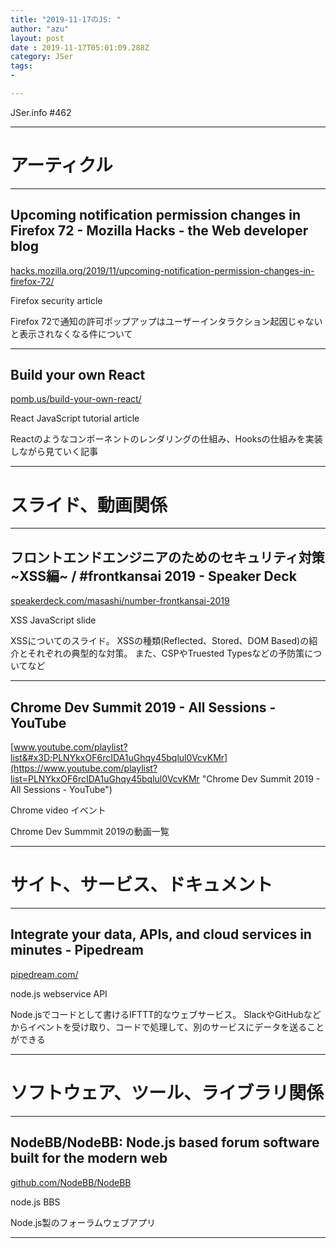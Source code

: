 ```yaml
---
title: "2019-11-17のJS: "
author: "azu"
layout: post
date : 2019-11-17T05:01:09.288Z
category: JSer
tags:
-

---
```


JSer.info #462

----

<h1 class="site-genre">アーティクル</h1>

----

## Upcoming notification permission changes in Firefox 72 - Mozilla Hacks - the Web developer blog
[hacks.mozilla.org/2019/11/upcoming-notification-permission-changes-in-firefox-72/](https://hacks.mozilla.org/2019/11/upcoming-notification-permission-changes-in-firefox-72/ "Upcoming notification permission changes in Firefox 72 - Mozilla Hacks - the Web developer blog")
<p class="jser-tags jser-tag-icon"><span class="jser-tag">Firefox</span> <span class="jser-tag">security</span> <span class="jser-tag">article</span></p>

Firefox 72で通知の許可ポップアップはユーザーインタラクション起因じゃないと表示されなくなる件について


----

## Build your own React
[pomb.us/build-your-own-react/](https://pomb.us/build-your-own-react/ "Build your own React")
<p class="jser-tags jser-tag-icon"><span class="jser-tag">React</span> <span class="jser-tag">JavaScript</span> <span class="jser-tag">tutorial</span> <span class="jser-tag">article</span></p>

Reactのようなコンポーネントのレンダリングの仕組み、Hooksの仕組みを実装しながら見ていく記事


----
<h1 class="site-genre">スライド、動画関係</h1>

----

## フロントエンドエンジニアのためのセキュリティ対策 ~XSS編~ / #frontkansai 2019 - Speaker Deck
[speakerdeck.com/masashi/number-frontkansai-2019](https://speakerdeck.com/masashi/number-frontkansai-2019 "フロントエンドエンジニアのためのセキュリティ対策 ~XSS編~ / #frontkansai 2019 - Speaker Deck")
<p class="jser-tags jser-tag-icon"><span class="jser-tag">XSS</span> <span class="jser-tag">JavaScript</span> <span class="jser-tag">slide</span></p>

XSSについてのスライド。
XSSの種類(Reflected、Stored、DOM Based)の紹介とそれぞれの典型的な対策。
また、CSPやTruested Typesなどの予防策についてなど


----

## Chrome Dev Summit 2019 - All Sessions - YouTube
[www.youtube.com/playlist?list&#x3D;PLNYkxOF6rcIDA1uGhqy45bqlul0VcvKMr](https://www.youtube.com/playlist?list=PLNYkxOF6rcIDA1uGhqy45bqlul0VcvKMr "Chrome Dev Summit 2019 - All Sessions - YouTube")
<p class="jser-tags jser-tag-icon"><span class="jser-tag">Chrome</span> <span class="jser-tag">video</span> <span class="jser-tag">イベント</span></p>

Chrome Dev Summmit 2019の動画一覧


----
<h1 class="site-genre">サイト、サービス、ドキュメント</h1>

----

## Integrate your data, APIs, and cloud services in minutes - Pipedream
[pipedream.com/](https://pipedream.com/ "Integrate your data, APIs, and cloud services in minutes - Pipedream")
<p class="jser-tags jser-tag-icon"><span class="jser-tag">node.js</span> <span class="jser-tag">webservice</span> <span class="jser-tag">API</span></p>

Node.jsでコードとして書けるIFTTT的なウェブサービス。
SlackやGitHubなどからイベントを受け取り、コードで処理して、別のサービスにデータを送ることができる


----
<h1 class="site-genre">ソフトウェア、ツール、ライブラリ関係</h1>

----

## NodeBB/NodeBB: Node.js based forum software built for the modern web
[github.com/NodeBB/NodeBB](https://github.com/NodeBB/NodeBB "NodeBB/NodeBB: Node.js based forum software built for the modern web")
<p class="jser-tags jser-tag-icon"><span class="jser-tag">node.js</span> <span class="jser-tag">BBS</span></p>

Node.js製のフォーラムウェブアプリ


----
